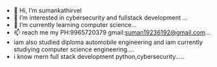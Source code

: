 - 👋 Hi, I’m sumankathirvel
- 👀 I’m interested in cybersecurity and fullstack development ...
- 🌱 I’m currently learning computer science...
- 📫 reach me my PH:9965720379 gmail:suman19236192@gmail.com...
- iam also studied diploma automobile engineering and iam currently studiying computer science engineering....
- i know mern full stack development python,cybersecurity.....

